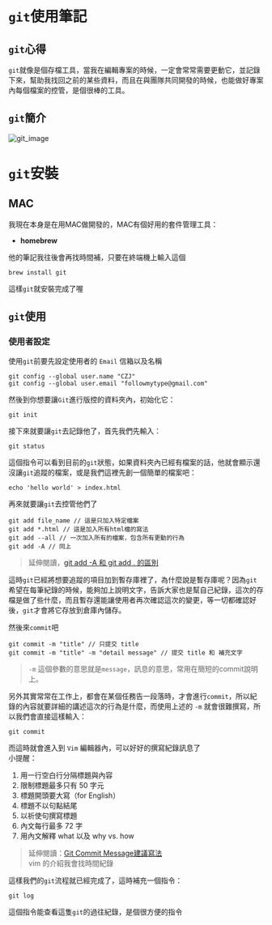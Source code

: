# `git`使用筆記
## `git`心得
`git`就像是個存檔工具，當我在編輯專案的時候，一定會常常需要更動它，並記錄下來，幫助我找回之前的某些資料，而且在與團隊共同開發的時候，也能做好專案內每個檔案的控管，是個很棒的工具。
## `git`簡介
![git_image](https://static.coderbridge.com/img/techbridge/images/kdchang/cs101/git-workflow.png)

# `git`安裝
## MAC
我現在本身是在用MAC做開發的，MAC有個好用的套件管理工具：
* **homebrew**  

他的筆記我往後會再找時間補，只要在終端機上輸入這個
```
brew install git
```
這樣`git`就安裝完成了喔

## `git`使用
### 使用者設定
使用`git`前要先設定使用者的 `Email` 信箱以及名稱
```
git config --global user.name "CZJ"
git config --global user.email "followmytype@gmail.com"
```
然後到你想要讓`Git`進行版控的資料夾內，初始化它：
```
git init
```
接下來就要讓`git`去記錄他了，首先我們先輸入：
```
git status
```
這個指令可以看到目前的`git`狀態，如果資料夾內已經有檔案的話，他就會顯示還沒讓`git`追蹤的檔案，或是我們這裡先創一個簡單的檔案吧：
```
echo 'hello world' > index.html
```
再來就要讓`git`去控管他們了
```
git add file_name // 這是只加入特定檔案
git add *.html // 這是加入所有html檔的寫法
git add --all // 一次加入所有的檔案，包含所有更動的行為
git add -A // 同上
```
> 延伸閱讀，[git add -A 和 git add . 的區別]  

這時`git`已經將想要追蹤的項目加到暫存庫裡了，為什麼說是暫存庫呢？因為`git`希望在每筆紀錄的時候，能夠加上說明文字，告訴大家也是幫自己紀錄，這次的存檔是做了些什麼，而且暫存還能讓使用者再次確認這次的變更，等一切都確認好後，`git`才會將它存放到倉庫內儲存。  
  
然後來`commit`吧
```
git commit -m "title" // 只提交 title
git commit -m "title" -m "detail message" // 提交 title 和 補充文字
```
> `-m` 這個參數的意思就是`message`，訊息的意思，常用在簡短的commit說明上。

另外其實常常在工作上，都會在某個任務告一段落時，才會進行`commit`，所以紀錄的內容就要詳細的講述這次的行為是什麼，而使用上述的 `-m` 就會很難撰寫，所以我們會直接這樣輸入：
```
git commit
```
而這時就會進入到 `Vim` 編輯器內，可以好好的撰寫紀錄訊息了  
小提醒：
1. 用一行空白行分隔標題與內容
2. 限制標題最多只有 50 字元
3. 標題開頭要大寫（for English）
4. 標題不以句點結尾
5. 以祈使句撰寫標題
6. 內文每行最多 72 字
7. 用內文解釋 what 以及 why vs. how
> 延伸閱讀：[Git Commit Message建議寫法]  
> vim 的介紹我會找時間紀錄

這樣我們的`git`流程就已經完成了，這時補充一個指令：
```
git log
```
這個指令能查看這隻`git`的過往紀錄，是個很方便的指令

[git add -A 和 git add . 的區別]:https://www.cnblogs.com/skura23/p/5859243.html    "git add"
[Git Commit Message建議寫法]:https://wadehuanglearning.blogspot.com/2019/05/commit-commit-commit-why-what-commit.html